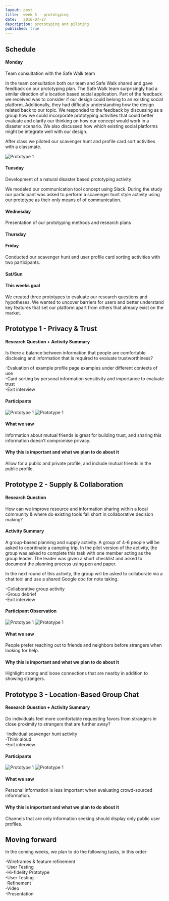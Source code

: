 ```yaml
---
layout: post
title:  week 5 - prototyping
date:   2016-07-27
description: prototyping and piloting
published: true
---
```

## Schedule  

#### Monday
Team consultation with the Safe Walk team  
  
In the team consultation both our team and Safe Walk shared and gave feedback on our prototyping plan. 
The Safe Walk team surprisingly had a similar direction of a location based social application. 
Part of the feedback we received was to consider if our design could belong to an existing social platform.
Additionally, they had difficulty understanding how the design related back to our topic. We responded to the feedback
by discussing as a group how we could incorporate prototyping activities that could better evaluate and clarify our 
 thinking on how our concept would work in a disaster scenario. We also discussed how which existing social platforms
 might be integrate well with our design.

 After class we piloted our scavenger hunt and profile card sort activities with a classmate.

 ![Prototype 1](../../../img/week-5/steven-pilot.jpg)

#### Tuesday
Development of a natural disaster based prototyping activity

We modeled our communication tool concept using Slack. During the study our participant was asked to perform a scavenger 
hunt style activity using our prototype as their only means of of communication. 
 
 

#### Wednesday
Presentation of our prototyping methods and research plans

#### Thursday

#### Friday
Conducted our scavenger hunt and user profile card sorting activities with two participants.  


#### Sat/Sun

#### This weeks goal
We created three prototypes to evaluate our research questions and hypotheses. We wanted to uncover barriers for users and better understand key features that set our platform apart from others that already exist on the market.


## Prototype 1 - Privacy & Trust

#### Research Question + Activity Summary
Is there a balance between information that people are comfortable disclosing and information that is required to evaluate trustworthiness?

-Evaluation of example profile page examples under different contexts of use<br/>
-Card sorting by personal information sensitivity and importance to evaluate trust<br/>
-Exit interview<br/>

#### Participants
![Prototype 1](../../../img/week-5/lizzie1.jpg)
![Prototype 1](../../../img/week-5/ashley2.jpg)

#### What we saw
Information about mutual friends is great for building trust, and sharing this information doesn’t compromise privacy.

#### Why this is important and what we plan to do about it
Allow for a public and private profile, and include mutual friends in the public profile.

## Prototype 2 - Supply & Collaboration

#### Research Question
How can we improve resource and information sharing within a local community & where do existing tools fall short in collaborative decision making?


#### Activity Summary
A group-based planning and supply activity. A group of 4-6 people will be asked to coordinate a camping trip. In the pilot version of the activity, the group was asked to complete this task with one member acting as the group leader. The leader was given a short checklist and asked to document the planning process using pen and paper. 

In the next round of this activity, the group will be asked to collaborate via a chat tool and use a shared Google doc for note taking.


-Collaborative group activity<br/>
-Group debrief<br/>
-Exit interview<br/>

#### Participant Observation
![Prototype 1](../../../img/week-5/google-doc.png)
![Prototype 1](../../../img/week-5/camping-trip.jpg)

#### What we saw
People prefer reaching out to friends and neighbors before strangers when looking for help.

#### Why this is important and what we plan to do about it
Highlight strong and loose connections that are nearby in addition to showing strangers.

## Prototype 3 - Location-Based Group Chat

#### Research Question + Activity Summary
Do individuals feel more comfortable requesting favors from strangers in close proximity to strangers that are further away?

-Individual scavenger hunt activity<br/>
-Think aloud<br/>
-Exit interview<br/>

#### Participants
![Prototype 1](../../../img/week-5/lizzie2.jpg)
![Prototype 1](../../../img/week-5/ashley1.jpg)

#### What we saw
Personal information is less important when evaluating crowd-sourced information.

#### Why this is important and what we plan to do about it
Channels that are only information seeking should display only public user profiles.


## Moving forward
In the coming weeks, we plan to do the following tasks, in this order:

-Wireframes & feature refinement<br/>
-User Testing<br/>
-Hi-fidelity Prototype<br/>
-User Testing<br/>
-Refinement<br/>
-Video<br/>
-Presentation<br/>
